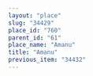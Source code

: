 ```yaml
---
layout: "place"
slug: "34429"
place_id: "760"
parent_id: "61"
place_name: "Amanu"
title: "Amanu"
previous_item: "34432"
---
```


